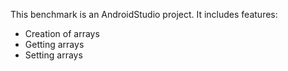 This benchmark is an AndroidStudio project.
It includes features:
+ Creation of arrays
+ Getting arrays
+ Setting arrays
